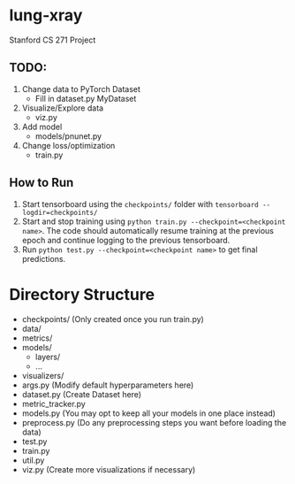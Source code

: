 # lung-xray
Stanford CS 271 Project

## TODO:
1. Change data to PyTorch Dataset
    - Fill in dataset.py MyDataset
2. Visualize/Explore data
    - viz.py
3. Add model
    - models/pnunet.py
4. Change loss/optimization
    - train.py


## How to Run
1. Start tensorboard using the `checkpoints/` folder with `tensorboard --logdir=checkpoints/`
2. Start and stop training using `python train.py --checkpoint=<checkpoint name>`. The code should automatically resume training at the previous epoch and continue logging to the previous tensorboard.
3. Run `python test.py --checkpoint=<checkpoint name>` to get final predictions.


# Directory Structure
- checkpoints/                  (Only created once you run train.py)
- data/
- metrics/
- models/
    - layers/
    - ...
- visualizers/
- args.py                       (Modify default hyperparameters here)
- dataset.py                    (Create Dataset here)
- metric_tracker.py
- models.py                     (You may opt to keep all your models in one place instead)
- preprocess.py                 (Do any preprocessing steps you want before loading the data)
- test.py
- train.py
- util.py
- viz.py                        (Create more visualizations if necessary)
